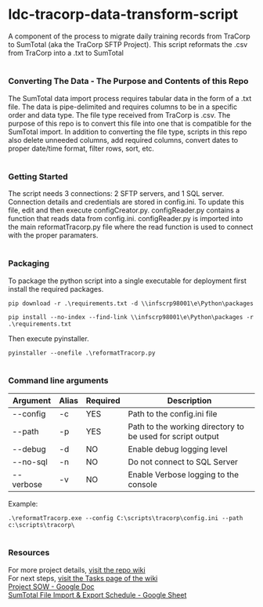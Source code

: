 # ldc-tracorp-data-transform-script
A component of the process to migrate daily training records from TraCorp to SumTotal (aka the TraCorp SFTP Project). This script reformats the .csv from TraCorp into a .txt to SumTotal

# 
### Converting The Data - The Purpose and Contents of this Repo
The SumTotal data import process requires tabular data in the form of a .txt file. The data is pipe-delimited and requires columns to be in a specific order and data type.
The file type received from TraCorp is .csv. The purpose of this repo is to convert this file into one that is compatible for the SumTotal import. In addition to converting the file type, scripts in this repo also delete unneeded columns, add required columns, convert dates to proper date/time format, filter rows, sort, etc. 

# 
### Getting Started
The script needs 3 connections: 2 SFTP servers, and 1 SQL server. Connection details and credentials are stored in config.ini. To update this file, edit and then execute configCreator.py. configReader.py contains a function that reads data from config.ini. configReader.py is imported into the main reformatTracorp.py file where the read function is used to connect with the proper paramaters. 

#
### Packaging
To package the python script into a single executable for deployment first install the required packages.

```pip download -r .\requirements.txt -d \\infscrp98001\e\Python\packages```

```pip install --no-index --find-link \\infscrp98001\e\Python\packages -r .\requirements.txt```

Then execute pyinstaller.

```pyinstaller --onefile .\reformatTracorp.py```

#
### Command line arguments
Argument | Alias | Required | Description
--- | --- | --- | ---
--config | -c | YES | Path to the config.ini file
--path | -p | YES | Path to the working directory to be used for script output
--debug | -d | NO | Enable debug logging level 
--no-sql | -n | NO | Do not connect to SQL Server
--verbose | -v | NO | Enable Verbose logging to the console

Example: 

```.\reformatTracorp.exe --config C:\scripts\tracorp\config.ini --path c:\scripts\tracorp\```


# 
### Resources
For more project details, [visit the repo wiki](https://github.com/azdot/ldc-tracorp-data-transform-script/wiki)
<br>
For next steps, [visit the Tasks page of the wiki](https://github.com/azdot/ldc-tracorp-data-transform-script/wiki/Tasks)
<br>
[Project SOW - Google Doc](https://docs.google.com/document/d/1jWujbzeZKMM7hdYMTE_dLJWg2ExKc8x8Mv5fa3mihiI/edit?usp=sharing)
<br>
[SumTotal File Import & Export Schedule - Google Sheet](https://docs.google.com/spreadsheets/d/1hQNLt0eK96qxAOj1bk1bC4HoPijUD-rSWl5BwC3ClfQ/edit#gid=0&range=A17:G17)
